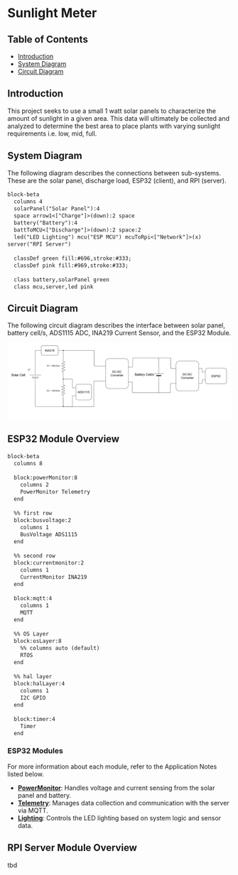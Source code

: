 # Sunlight Meter

## Table of Contents
- [Introduction](#introduction)
- [System Diagram](#system-diagram)
- [Circuit Diagram](#circuit-diagram)

## Introduction
This project seeks to use a small 1 watt solar panels to characterize the amount of sunlight in a given area. This data will ultimately be collected and analyzed to determine the best area to place plants with varying sunlight requirements i.e. low, mid, full.

## System Diagram
The following diagram describes the connections between sub-systems. These are the solar panel, discharge load, ESP32 (client), and RPI (server).

```mermaid
block-beta
  columns 4
  solarPanel("Solar Panel"):4
  space arrow1<["Charge"]>(down):2 space
  battery("Battery"):4
  battToMCU<["Discharge"]>(down):2 space:2
  led("LED Lighting") mcu("ESP MCU") mcuToRpi<["Network"]>(x) server("RPI Server")
  
  classDef green fill:#696,stroke:#333;
  classDef pink fill:#969,stroke:#333;

  class battery,solarPanel green
  class mcu,server,led pink
```


## Circuit Diagram
The following circuit diagram describes the interface between solar panel, battery cell/s, ADS1115 ADC, INA219 Current Sensor, and the ESP32 Module.

![alt text](/solar_meter/Documents/Images/solar_meter_circuit_diagram.png)


## ESP32 Module Overview

```mermaid
block-beta
  columns 8

  block:powerMonitor:8
    columns 2
    PowerMonitor Telemetry
  end

  %% first row
  block:busvoltage:2
    columns 1
    BusVoltage ADS1115
  end

  %% second row
  block:currentmonitor:2
    columns 1
    CurrentMonitor INA219
  end

  block:mqtt:4
    columns 1
    MQTT
  end

  %% OS Layer
  block:osLayer:8
    %% columns auto (default)
    RTOS
  end

  %% hal layer
  block:halLayer:4
    columns 1
    I2C GPIO
  end

  block:timer:4
    Timer 
  end

```

### ESP32 Modules

For more information about each module, refer to the Application Notes listed below.


- **[PowerMonitor](/solar_meter/Documents/AppNotes/PowerMonitor.md)**: Handles voltage and current sensing from the solar panel and battery.
- **[Telemetry](/solar_meter/Documents/AppNotes/Telemetry.md)**: Manages data collection and communication with the server via MQTT.
- **[Lighting](/solar_meter/Documents/AppNotes/Lighting.md)**: Controls the LED lighting based on system logic and sensor data.

## RPI Server Module Overview

tbd



